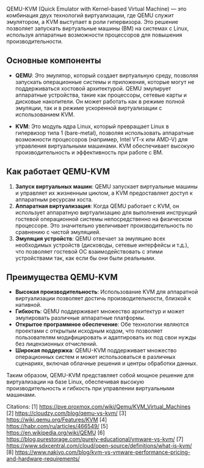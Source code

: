 QEMU-KVM (Quick Emulator with Kernel-based Virtual Machine) — это комбинация двух технологий виртуализации, где QEMU служит эмулятором, а KVM выступает в роли гипервизора. Это решение позволяет запускать виртуальные машины (ВМ) на системах с Linux, используя аппаратные возможности процессоров для повышения производительности.

## Основные компоненты

- **QEMU**: Это эмулятор, который создает виртуальную среду, позволяя запускать операционные системы и приложения, которые могут не поддерживаться хостовой архитектурой. QEMU эмулирует аппаратные устройства, такие как процессоры, сетевые карты и дисковые накопители. Он может работать как в режиме полной эмуляции, так и в режиме ускоренной виртуализации с использованием KVM.

- **KVM**: Это модуль ядра Linux, который превращает Linux в гипервизор типа 1 (bare-metal), позволяя использовать аппаратные возможности процессоров (например, Intel VT-x или AMD-V) для управления виртуальными машинами. KVM обеспечивает высокую производительность и эффективность при работе с ВМ.

## Как работает QEMU-KVM

1. **Запуск виртуальных машин**: QEMU запускает виртуальные машины и управляет их жизненным циклом, а KVM предоставляет доступ к аппаратным ресурсам хоста.
2. **Аппаратная виртуализация**: Когда QEMU работает с KVM, он использует аппаратную виртуализацию для выполнения инструкций гостевой операционной системы непосредственно на физическом процессоре. Это значительно увеличивает производительность по сравнению с чистой эмуляцией.
3. **Эмуляция устройств**: QEMU отвечает за эмуляцию всех необходимых устройств (дисководы, сетевые интерфейсы и т.д.), что позволяет гостевой ОС взаимодействовать с этими устройствами так, как если бы они были реальными.

## Преимущества QEMU-KVM

- **Высокая производительность**: Использование KVM для аппаратной виртуализации позволяет достичь производительности, близкой к нативной.
- **Гибкость**: QEMU поддерживает множество архитектур и может эмулировать различные аппаратные платформы.
- **Открытое программное обеспечение**: Обе технологии являются проектами с открытым исходным кодом, что позволяет пользователям модифицировать и адаптировать их под свои нужды без лицензионных отчислений.
- **Широкая поддержка**: QEMU-KVM поддерживает множество операционных систем и может использоваться в различных сценариях, включая облачные решения и центры обработки данных.

Таким образом, QEMU-KVM представляет собой мощное решение для виртуализации на базе Linux, обеспечивая высокую производительность и гибкость при управлении виртуальными машинами.

Citations:
[1] https://pve.proxmox.com/wiki/Qemu/KVM_Virtual_Machines
[2] https://cloudzy.com/blog/qemu-vs-kvm/
[3] https://wiki.qemu.org/Features/KVM
[4] https://habr.com/ru/articles/466549/
[5] https://en.wikipedia.org/wiki/QEMU
[6] https://blog.purestorage.com/purely-educational/vmware-vs-kvm/
[7] https://www.sdxcentral.com/cloud/open-source/definitions/what-is-kvm/
[8] https://www.nakivo.com/blog/kvm-vs-vmware-performance-pricing-and-hardware-requirements/